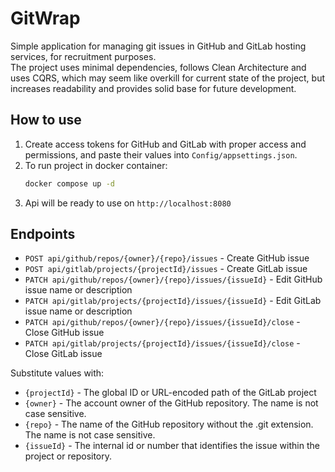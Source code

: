 ﻿# GitWrap
Simple application for managing git issues in GitHub and GitLab hosting services, for recruitment purposes.  
The project uses minimal dependencies, follows Clean Architecture and uses CQRS,
which may seem like overkill for current state of the project, but increases readability and provides solid base for future development.

## How to use
1. Create access tokens for GitHub and GitLab with proper access and permissions,
and paste their values into `Config/appsettings.json`.
2. To run project in docker container:
    ```sh
    docker compose up -d
    ```
3. Api will be ready to use on `http://localhost:8080` 

## Endpoints
- `POST api/github/repos/{owner}/{repo}/issues` - Create GitHub issue
- `POST api/gitlab/projects/{projectId}/issues` - Create GitLab issue
- `PATCH api/github/repos/{owner}/{repo}/issues/{issueId}` - Edit GitHub issue name or description
- `PATCH api/gitlab/projects/{projectId}/issues/{issueId}` - Edit GitLab issue name or description
- `PATCH api/github/repos/{owner}/{repo}/issues/{issueId}/close` - Close GitHub issue
- `PATCH api/gitlab/projects/{projectId}/issues/{issueId}/close` - Close GitLab issue

Substitute values with:
- `{projectId}` - The global ID or URL-encoded path of the GitLab project
- `{owner}` - The account owner of the GitHub repository. The name is not case sensitive.
- `{repo}` - The name of the GitHub repository without the .git extension. The name is not case sensitive.
- `{issueId}` - The internal id or number that identifies the issue within the project or repository.